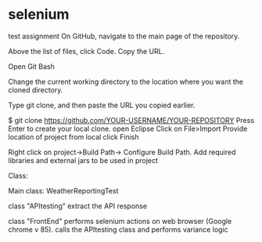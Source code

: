 # selenium
test assignment
On GitHub, navigate to the main page of the repository.

Above the list of files, click  Code. Copy the URL.

Open Git Bash

Change the current working directory to the location where you want the cloned directory.

Type git clone, and then paste the URL you copied earlier.

$ git clone https://github.com/YOUR-USERNAME/YOUR-REPOSITORY
Press Enter to create your local clone.
open Eclipse
Click on File>Import
Provide location of project from local
click Finish

Right click on project->Build Path-> Configure Build Path. Add required libraries and external jars to be used in project

Class:

Main class: WeatherReportingTest

class "APItesting" extract the API response

class "FrontEnd" performs selenium actions on web browser (Google chrome v 85). calls the APItesting class and performs variance logic
